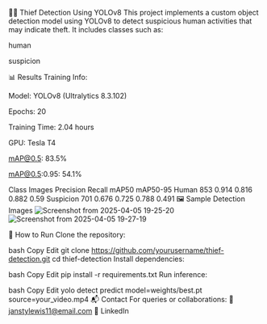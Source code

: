 🕵️‍♂️ Thief Detection Using YOLOv8
This project implements a custom object detection model using YOLOv8 to detect suspicious human activities that may indicate theft. It includes classes such as:

human

suspicion

📊 Results
Training Info:

Model: YOLOv8 (Ultralytics 8.3.102)

Epochs: 20

Training Time: 2.04 hours

GPU: Tesla T4

mAP@0.5: 83.5%

mAP@0.5:0.95: 54.1%

Class	Images	Precision	Recall	mAP50	mAP50-95
Human	853	0.914	0.816	0.882	0.59
Suspicion	701	0.676	0.725	0.788	0.491
🖼️ Sample Detection Images
![Screenshot from 2025-04-05 19-25-20](https://github.com/user-attachments/assets/463cf47f-aae6-4e95-96a9-b064f40205d0)
![Screenshot from 2025-04-05 19-27-19](https://github.com/user-attachments/assets/fc5a16db-9d2a-4ae7-90c1-b2f89a07b3a1)

🚀 How to Run
Clone the repository:

bash
Copy
Edit
git clone https://github.com/yourusername/thief-detection.git
cd thief-detection
Install dependencies:

bash
Copy
Edit
pip install -r requirements.txt
Run inference:

bash
Copy
Edit
yolo detect predict model=weights/best.pt source=your_video.mp4
📬 Contact
For queries or collaborations:
📧 janstylewis11@email.com
🔗 LinkedIn

